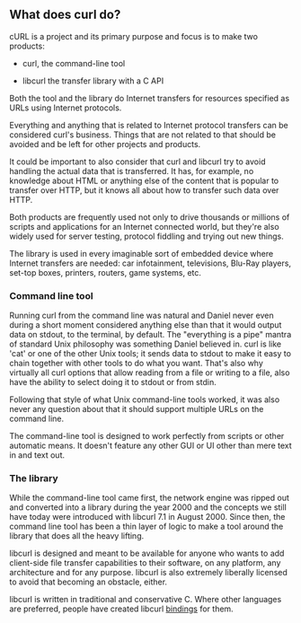 ## What does curl do?

cURL is a project and its primary purpose and focus is to make two products:

- curl, the command-line tool

- libcurl the transfer library with a C API

Both the tool and the library do Internet transfers for resources specified as
URLs using Internet protocols.

Everything and anything that is related to Internet protocol transfers can be
considered curl's business. Things that are not related to that should be
avoided and be left for other projects and products.

It could be important to also consider that curl and libcurl try to avoid
handling the actual data that is transferred. It has, for example, no knowledge
about HTML or anything else of the content that is popular to transfer over
HTTP, but it knows all about how to transfer such data over HTTP.

Both products are frequently used not only to drive thousands or millions of
scripts and applications for an Internet connected world, but they're also
widely used for server testing, protocol fiddling and trying out new things.

The library is used in every imaginable sort of embedded device where Internet
transfers are needed: car infotainment, televisions, Blu-Ray players, set-top
boxes, printers, routers, game systems, etc.

### Command line tool

Running curl from the command line was natural and Daniel never even
during a short moment considered anything else than that it would output data
on stdout, to the terminal, by default. The "everything is a pipe" mantra of
standard Unix philosophy was something Daniel believed in. curl is like 'cat'
or one of the other Unix tools; it sends data to stdout to make it easy to
chain together with other tools to do what you want. That's also why virtually
all curl options that allow reading from a file or writing to a file, also
have the ability to select doing it to stdout or from stdin.

Following that style of what Unix command-line tools worked, it was also never
any question about that it should support multiple URLs on the command line.

The command-line tool is designed to work perfectly from scripts or other
automatic means. It doesn't feature any other GUI or UI other than mere text
in and text out.

### The library

While the command-line tool came first, the network engine was ripped out and
converted into a library during the year 2000 and the concepts we still have
today were introduced with libcurl 7.1 in August 2000. Since then, the command
line tool has been a thin layer of logic to make a tool around the
library that does all the heavy lifting.

libcurl is designed and meant to be available for anyone who wants to add
client-side file transfer capabilities to their software, on any platform, any
architecture and for any purpose. libcurl is also extremely liberally licensed
to avoid that becoming an obstacle, either.

libcurl is written in traditional and conservative C. Where other languages
are preferred, people have created libcurl [bindings](bindings.md) for them.
